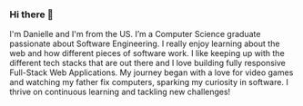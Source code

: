 ### Hi there 👋

I'm Danielle and I'm from the US. I’m a Computer Science graduate passionate about Software Engineering. I really enjoy learning about the web and how different pieces of software work. I like keeping up with the different tech stacks that are out there and I love building fully responsive Full-Stack Web Applications. My journey began with a love for video games and watching my father fix computers, sparking my curiosity in software. I thrive on continuous learning and tackling new challenges!
